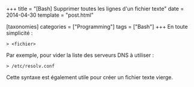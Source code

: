 +++
title = "[Bash] Supprimer toutes les lignes d'un fichier texte"
date = 2014-04-30
template = "post.html"

[taxonomies]
categories = ["Programming"]
tags = ["Bash"]
+++
En toute simplicité :

```raw
> <fichier>
```

Par exemple, pour vider la liste des serveurs DNS à utiliser :

```raw
> /etc/resolv.conf
```

Cette syntaxe est également utile pour créer un fichier texte vierge.
